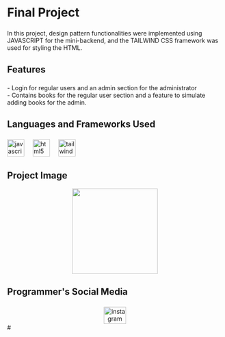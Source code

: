 <h1 align="left">Final Project</h1>

###

<p align="left">In this project, design pattern functionalities were implemented using JAVASCRIPT for the mini-backend, and the TAILWIND CSS framework was used for styling the HTML.</p>

###

<h2 align="left">Features</h2>

###

<p align="left">- Login for regular users and an admin section for the administrator<br>- Contains books for the regular user section and a feature to simulate adding books for the admin.</p>

###

<h2 align="left">Languages and Frameworks Used</h2>

###

<div align="left">
  <a href="https://developer.mozilla.org/en-US/docs/Web/JavaScript"><img src="https://cdn.jsdelivr.net/gh/devicons/devicon/icons/javascript/javascript-original.svg" height="40" alt="javascript logo"  /></a>
  <img width="12" />
  <a href="https://developer.mozilla.org/en-US/docs/Web/HTML"><img src="https://cdn.jsdelivr.net/gh/devicons/devicon/icons/html5/html5-original.svg" height="40" alt="html5 logo"  /></a>
  <img width="12" />
  <a href="https://tailwindcss.com/"><img src="https://skillicons.dev/icons?i=tailwind" height="40" alt="tailwindcss logo"  /></a>
</div>

###

<h2 align="left">Project Image</h2>
<div align="center">
  <a href="https://rocs2025.github.io/Proyecto/"><img height="200" src="https://utfs.io/f/CA912FoYxMvStaO4G1jUrVUIZHcGnTP7q92lvW38SyoFaQYh"  /></a>
</div>

###

<h2 align="left">Programmer's Social Media</h2>

###
<div align="center">
<a href="https://www.instagram.com/ro.acampos04/"> <img src="https://raw.githubusercontent.com/maurodesouza/profile-readme-generator/master/src/assets/icons/social/instagram/default.svg" width="52" height="40" alt="instagram logo"  /></a>

</div>
#

